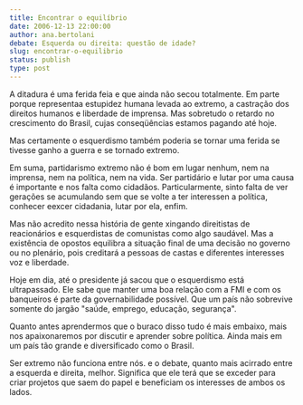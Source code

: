 ```yaml
---
title: Encontrar o equilíbrio
date: 2006-12-13 22:00:00
author: ana.bertolani
debate: Esquerda ou direita: questão de idade?
slug: encontrar-o-equilibrio
status: publish 
type: post
---
```


A ditadura é uma ferida feia e que ainda não secou totalmente. Em parte porque representaa estupidez humana levada ao extremo, a castração dos direitos humanos e liberdade de imprensa. Mas sobretudo o retardo no crescimento do Brasil, cujas conseqüências estamos pagando até hoje.  

Mas certamente o esquerdismo também poderia se tornar uma ferida se tivesse ganho a guerra e se tornado extremo.   

Em suma, partidarismo extremo não é bom em lugar nenhum, nem na imprensa, nem na política, nem na vida. Ser partidário e lutar por uma causa é importante e nos falta como cidadãos. Particularmente, sinto falta de ver gerações se acumulando sem que se volte a ter interessen a política, conhecer eexcer cidadania, lutar por ela, enfim.  

Mas não acredito nessa história de gente xingando direitistas de reacionários e esquerdistas de comunistas como algo saudável. Mas a existência de opostos equilibra a situação final de uma decisão no governo ou no plenário, pois creditará a pessoas de castas e diferentes interesses voz e liberdade.  

Hoje em dia, até o presidente já sacou que o esquerdismo está ultrapassado. Ele sabe que manter uma boa relação com a FMI e com os banqueiros é parte da governabilidade possível. Que um país não sobrevive somente do jargão "saúde, emprego, educação, segurança".  

Quanto antes aprendermos que o buraco disso tudo é mais embaixo, mais nos apaixonaremos por discutir e aprender sobre política. Ainda mais em um país tão grande e diversificado como o Brasil.  

Ser extremo não funciona entre nós. e o debate, quanto mais acirrado entre a esquerda e direita, melhor. Significa que ele terá que se exceder para criar projetos que saem do papel e beneficiam os interesses de ambos os lados.
